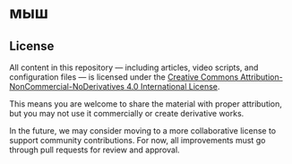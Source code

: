 # мыш

## License

All content in this repository — including articles, video scripts, and configuration files — is licensed under the [Creative Commons Attribution-NonCommercial-NoDerivatives 4.0 International License](https://creativecommons.org/licenses/by-nc-nd/4.0/).

This means you are welcome to share the material with proper attribution, but you may not use it commercially or create derivative works.

In the future, we may consider moving to a more collaborative license to support community contributions. For now, all improvements must go through pull requests for review and approval.
